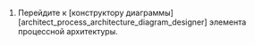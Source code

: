 1. Перейдите к [конструктору диаграммы][architect_process_architecture_diagram_designer] элемента процессной архитектуры.